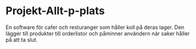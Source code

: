 # Projekt-Allt-p-plats

En software för cafer och resturanger som håller koll på deras lager. 
Den lägger till produkter till orderlistor och påminner användern när saker håller på att ta slut.
